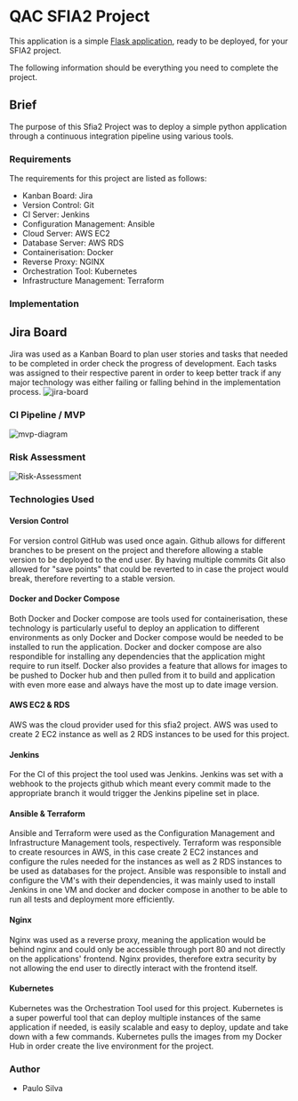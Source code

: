 # QAC SFIA2 Project

This application is a simple [Flask application](https://flask.palletsprojects.com/en/1.1.x/quickstart/#a-minimal-application), ready to be deployed, for your SFIA2 project.

The following information should be everything you need to complete the project.

## Brief

The purpose of this Sfia2 Project was to deploy a simple python application through a continuous integration pipeline using various tools. 

### Requirements
The requirements for this project are listed as follows:

- Kanban Board: Jira
- Version Control: Git
- CI Server: Jenkins
- Configuration Management: Ansible
- Cloud Server: AWS EC2
- Database Server: AWS RDS
- Containerisation: Docker
- Reverse Proxy: NGINX
- Orchestration Tool: Kubernetes
- Infrastructure Management: Terraform

### Implementation

## Jira Board

Jira was used as a Kanban Board to plan user stories and tasks that needed to be completed in order check the progress of development.
Each tasks was assigned to their respective parent in order to keep better track if any major technology was either failing or falling behind in the implementation process.
![jira-board](https://github.com/psilva12/sfia2/blob/master/images/jiraBoard.png)

### CI Pipeline / MVP
![mvp-diagram](https://i.imgur.com/i5qfOas.png)

### Risk Assessment
![Risk-Assessment](https://github.com/psilva12/sfia2/blob/master/images/RiskAssessment.png)


### Technologies Used

#### Version Control

For version control GitHub was used once again. Github allows for different branches to be present on the project and therefore allowing a stable version to be deployed to the end user. By having multiple commits Git also allowed for "save points" that could be reverted to in case the project would break, therefore reverting to a stable version.

#### Docker and Docker Compose

Both Docker and Docker compose are tools used for containerisation, these technology is particularly useful to deploy an application to different environments as only Docker and Docker compose would be needed to be installed to run the application.
Docker and docker compose are also respondible for installing any dependencies that the application might require to run itself. Docker also provides a feature that allows for images to be pushed to Docker hub and then pulled from it to build and application with even more ease and always have the most up to date image version.

#### AWS EC2 & RDS

AWS was the cloud provider used for this sfia2 project. AWS was used to create 2 EC2 instance as well as 2 RDS instances to be used for this project.

#### Jenkins

For the CI of this project the tool used was Jenkins. Jenkins was set with a webhook to the projects github which meant every commit made to the appropriate branch it would trigger the Jenkins pipeline set in place.

#### Ansible & Terraform

Ansible and Terraform were used as the Configuration Management and Infrastructure Management tools, respectively. 
Terraform was responsible to create resources in AWS, in this case create 2 EC2 instances and configure the rules needed for the instances as well as 2 RDS instances to be used as databases for the project.
Ansible was responsible to install and configure the VM's with their dependencies, it was mainly used to install Jenkins in one VM and docker and docker compose in another to be able to run all tests and deployment more efficiently.

#### Nginx

Nginx was used as a reverse proxy, meaning the application would be behind nginx and could only be accessible through port 80 and not directly on the applications' frontend. Nginx provides, therefore extra security by not allowing the end user to directly interact with the frontend itself.

#### Kubernetes

Kubernetes was the Orchestration Tool used for this project. Kubernetes is a super powerful tool that can deploy multiple instances of the same application if needed, is easily scalable and easy to deploy, update and take down with a few commands.
Kubernetes pulls the images from my Docker Hub in order create the live environment for the project.


### Author

- Paulo Silva